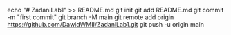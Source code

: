 echo "# ZadaniLab1" >> README.md
git init
git add README.md
git commit -m "first commit"
git branch -M main
git remote add origin https://github.com/DawidWMII/ZadaniLab1.git
git push -u origin main

